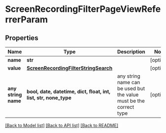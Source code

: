 # ScreenRecordingFilterPageViewReferrerParam


## Properties
Name | Type | Description | Notes
------------ | ------------- | ------------- | -------------
**name** | **str** |  | [optional] 
**value** | [**ScreenRecordingFilterStringSearch**](ScreenRecordingFilterStringSearch.md) |  | [optional] 
**any string name** | **bool, date, datetime, dict, float, int, list, str, none_type** | any string name can be used but the value must be the correct type | [optional]

[[Back to Model list]](../README.md#documentation-for-models) [[Back to API list]](../README.md#documentation-for-api-endpoints) [[Back to README]](../README.md)


